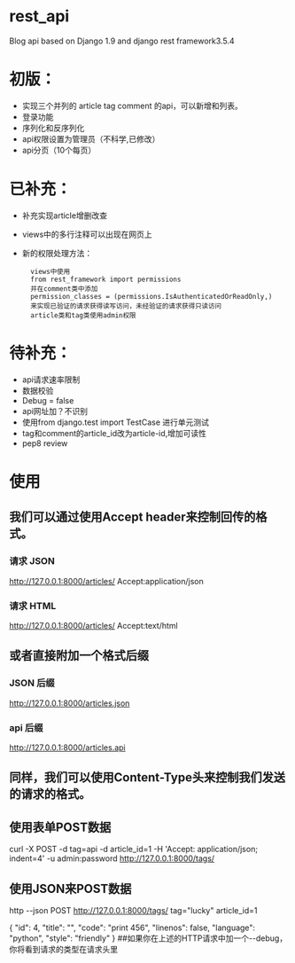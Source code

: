 # rest_api
Blog api based on Django 1.9 and django rest framework3.5.4
# 初版：

- 实现三个并列的 article tag comment 的api，可以新增和列表。
- 登录功能
- 序列化和反序列化
- api权限设置为管理员（不科学,已修改）
- api分页（10个每页）


# 已补充：
- 补充实现article增删改查
- views中的多行注释可以出现在网页上
- 新的权限处理方法：

        views中使用
        from rest_framework import permissions
        并在comment类中添加
        permission_classes = (permissions.IsAuthenticatedOrReadOnly,)
        来实现已验证的请求获得读写访问，未经验证的请求获得只读访问
        article类和tag类使用admin权限

# 待补充：
- api请求速率限制
- 数据校验
- Debug = false
- api网址加？不识别
- 使用from django.test import TestCase 进行单元测试
- tag和comment的article_id改为article-id,增加可读性
- pep8 review


# 使用
## 我们可以通过使用Accept header来控制回传的格式。
### 请求 JSON
http://127.0.0.1:8000/articles/ Accept:application/json
### 请求 HTML
http://127.0.0.1:8000/articles/ Accept:text/html        
## 或者直接附加一个格式后缀
### JSON 后缀
http://127.0.0.1:8000/articles.json 
### api 后缀
http://127.0.0.1:8000/articles.api   

## 同样，我们可以使用Content-Type头来控制我们发送的请求的格式。

## 使用表单POST数据
curl -X POST -d tag=api -d article_id=1 -H 'Accept: application/json; indent=4' -u admin:password http://127.0.0.1:8000/tags/

## 使用JSON来POST数据
http --json POST http://127.0.0.1:8000/tags/ tag="lucky" article_id=1

{
    "id": 4,
    "title": "",
    "code": "print 456",
    "linenos": false,
    "language": "python",
    "style": "friendly"
}
##如果你在上述的HTTP请求中加一个--debug，你将看到请求的类型在请求头里
